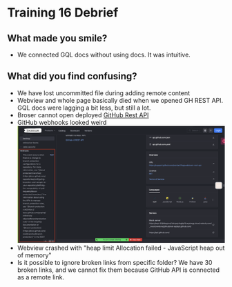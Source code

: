 # Training 16 Debrief

## What made you smile?

- We connected GQL docs without using docs. It was intuitive.

## What did you find confusing?

- We have lost uncommitted file during adding remote content
- Webview and whole page basically died when we opened GH REST API. GQL docs were lagging a bit less, but still a lot.
- Broser cannot open deployed [GitHub Rest API](https://idearium.apishowdown.com/vendors/github/rest-api/api.github.com)
- GitHub webhooks looked weird ![webhooks.png](./webhooks.png)
- Webview crashed with "heap limit Allocation failed - JavaScript heap out of memory"
- Is it possible to ignore broken links from specific folder? We have 30 broken links, and we cannot fix them because GitHub API is connected as a remote link.
